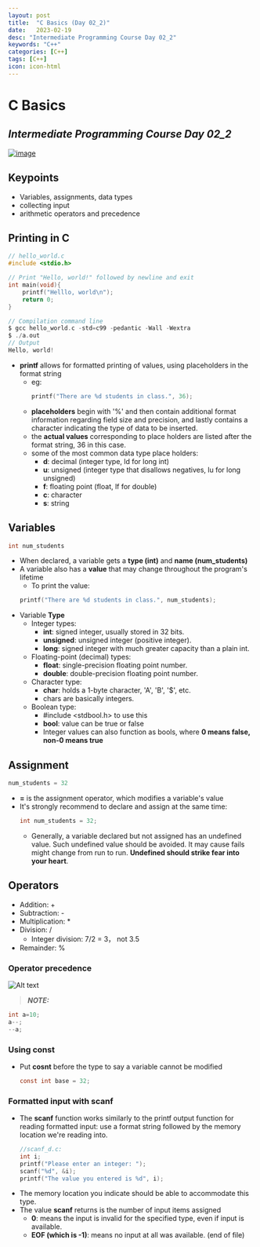 ```yaml
---
layout: post
title:  "C Basics (Day 02_2)"
date:   2023-02-19
desc: "Intermediate Programming Course Day 02_2"
keywords: "C++"
categories: [C++]
tags: [C++]
icon: icon-html
---
```


# C Basics
## _Intermediate Programming Course Day 02_2_

[![image](https://www.freeiconspng.com/thumbs/c-logo-icon/c--logo-icon-0.png)](https://jhu-ip.github.io/cs220-sp23/material.html)

## Keypoints 

- Variables, assignments, data types 
- collecting input 
- arithmetic operators and precedence 


## Printing in C 

```c
// hello_world.c
#include <stdio.h>

// Print "Hello, world!" followed by newline and exit
int main(void){
    printf("Helllo, world\n");
    return 0;
}

// Compilation command line 
$ gcc hello_world.c -std=c99 -pedantic -Wall -Wextra
$ ./a.out
// Output 
Hello, world!
```

- **printf** allows for formatted printing of values, using placeholders in the format string
    - eg: 
        ```c
        printf("There are %d students in class.", 36);
        ``` 
    - **placeholders** begin with '%' and then contain additional format information regarding field size and precision, and lastly contains a character indicating the type of data to be inserted.
    - the **actual values** corresponding to place holders are listed after the format string, 36 in this case.
    - some of the most common data type place holders:
        - **d**: decimal (integer type, ld for long int)
        - **u**: unsigned (integer type that disallows negatives, lu for long unsigned)
        - **f**: floating point (float, lf for double)
        - **c**: character 
        - **s**: string 

## Variables 

```c
int num_students
```
- When declared, a variable gets a **type (int)** and **name (num_students)** 
- A variable also has a **value** that may change throughout the program's lifetime 
    - To print the value:
    ```c
    printf("There are %d students in class.", num_students);
    ```
- Variable **Type**
    - Integer types:
        - **int**: signed integer, usually stored in 32 bits.
        - **unsigned**: unsigned integer (positive integer).
        - **long**: signed integer with much greater capacity than a plain int. 
    - Floating-point (decimal) types:
        - **float**: single-precision floating point number.
        - **double**: double-precision floating point number.
    - Character type:
        - **char**: holds a 1-byte character, 'A', 'B', '$', etc.
        - chars are basically integers. 
    - Boolean type:
        - #include <stdbool.h> to use this 
        - **bool**: value can be true or false
        - Integer values can also function as bools, where **0 means false, non-0 means true**

## Assignment 
```c
num_students = 32
```
- **=** is the assignment operator, which modifies a variable's value 
- It's strongly recommend to declare and assign at the same time:
    ```c
    int num_students = 32;
    ```
    - Generally, a variable declared but not assigned has an undefined value. Such undefined value should be avoided. It may cause fails might change from run to run. **Undefined should strike fear into your heart**.
    
## Operators
- Addition: +
- Subtraction: -
- Multiplication: *
- Division: /
    - Integer division: 7/2 = 3， not 3.5 
- Remainder: %

### Operator precedence 
![Alt text](https://imgv2-2-f.scribdassets.com/img/document/65792011/original/dbf1fc7af5/1671106128?v=1) 
> **_NOTE:_**  
```c
int a=10;
a--;        
--a;
```
### Using const

- Put **cosnt** before the type to say a variable cannot be modified 
    ```c
    const int base = 32;
    ```
    
### Formatted input with scanf 
- The **scanf** function works similarly to the printf output function for reading formatted input: use a format string followed by the memory location we're reading into.
    ```c
    //scanf_d.c:
    int i;
    printf("Please enter an integer: ");
    scanf("%d", &i);
    printf("The value you entered is %d", i);
    ```
- The memory location you indicate should be able to accommodate this type.
- The value **scanf** returns is the number of input items assigned
    - **0**: means the input is invalid for the specified type, even if input is available.
    - **EOF (which is -1)**: means no input at all was available. (end of file)

